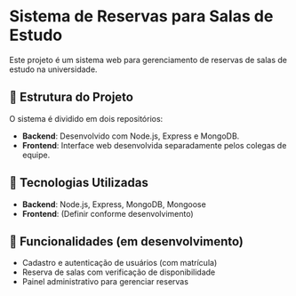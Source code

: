 # Sistema de Reservas para Salas de Estudo  

Este projeto é um sistema web para gerenciamento de reservas de salas de estudo na universidade.  

## 📁 Estrutura do Projeto  
O sistema é dividido em dois repositórios:  

- **Backend**: Desenvolvido com Node.js, Express e MongoDB.  
- **Frontend**: Interface web desenvolvida separadamente pelos colegas de equipe.  

## 🚀 Tecnologias Utilizadas  
- **Backend**: Node.js, Express, MongoDB, Mongoose  
- **Frontend**: (Definir conforme desenvolvimento)  

## 📌 Funcionalidades (em desenvolvimento)  
- Cadastro e autenticação de usuários (com matrícula)  
- Reserva de salas com verificação de disponibilidade  
- Painel administrativo para gerenciar reservas
